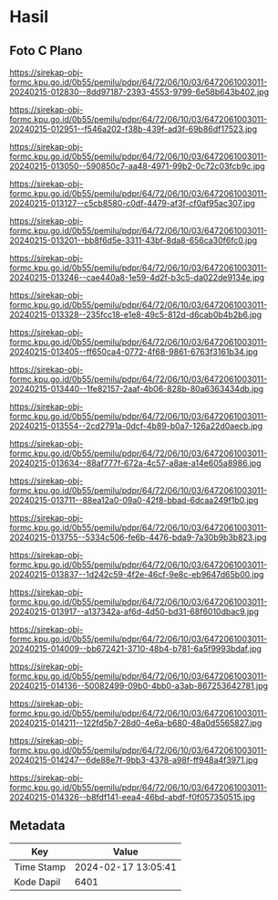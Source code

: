 # Hasil

## Foto C Plano

https://sirekap-obj-formc.kpu.go.id/0b55/pemilu/pdpr/64/72/06/10/03/6472061003011-20240215-012830--8dd97187-2393-4553-9799-6e58b643b402.jpg

https://sirekap-obj-formc.kpu.go.id/0b55/pemilu/pdpr/64/72/06/10/03/6472061003011-20240215-012951--f546a202-f38b-439f-ad3f-69b86df17523.jpg

https://sirekap-obj-formc.kpu.go.id/0b55/pemilu/pdpr/64/72/06/10/03/6472061003011-20240215-013050--590850c7-aa48-4971-99b2-0c72c03fcb9c.jpg

https://sirekap-obj-formc.kpu.go.id/0b55/pemilu/pdpr/64/72/06/10/03/6472061003011-20240215-013127--c5cb8580-c0df-4479-af3f-cf0af95ac307.jpg

https://sirekap-obj-formc.kpu.go.id/0b55/pemilu/pdpr/64/72/06/10/03/6472061003011-20240215-013201--bb8f6d5e-3311-43bf-8da8-656ca30f6fc0.jpg

https://sirekap-obj-formc.kpu.go.id/0b55/pemilu/pdpr/64/72/06/10/03/6472061003011-20240215-013246--cae440a8-1e59-4d2f-b3c5-da022de9134e.jpg

https://sirekap-obj-formc.kpu.go.id/0b55/pemilu/pdpr/64/72/06/10/03/6472061003011-20240215-013328--235fcc18-e1e8-49c5-812d-d6cab0b4b2b6.jpg

https://sirekap-obj-formc.kpu.go.id/0b55/pemilu/pdpr/64/72/06/10/03/6472061003011-20240215-013405--ff650ca4-0772-4f68-9861-6763f3161b34.jpg

https://sirekap-obj-formc.kpu.go.id/0b55/pemilu/pdpr/64/72/06/10/03/6472061003011-20240215-013440--1fe82157-2aaf-4b06-828b-80a6363434db.jpg

https://sirekap-obj-formc.kpu.go.id/0b55/pemilu/pdpr/64/72/06/10/03/6472061003011-20240215-013554--2cd2791a-0dcf-4b89-b0a7-126a22d0aecb.jpg

https://sirekap-obj-formc.kpu.go.id/0b55/pemilu/pdpr/64/72/06/10/03/6472061003011-20240215-013634--88af777f-672a-4c57-a8ae-a14e605a8986.jpg

https://sirekap-obj-formc.kpu.go.id/0b55/pemilu/pdpr/64/72/06/10/03/6472061003011-20240215-013711--88ea12a0-09a0-42f8-bbad-6dcaa249f1b0.jpg

https://sirekap-obj-formc.kpu.go.id/0b55/pemilu/pdpr/64/72/06/10/03/6472061003011-20240215-013755--5334c506-fe6b-4476-bda9-7a30b9b3b823.jpg

https://sirekap-obj-formc.kpu.go.id/0b55/pemilu/pdpr/64/72/06/10/03/6472061003011-20240215-013837--1d242c59-4f2e-46cf-9e8c-eb9647d65b00.jpg

https://sirekap-obj-formc.kpu.go.id/0b55/pemilu/pdpr/64/72/06/10/03/6472061003011-20240215-013917--a137342a-af6d-4d50-bd31-68f6010dbac9.jpg

https://sirekap-obj-formc.kpu.go.id/0b55/pemilu/pdpr/64/72/06/10/03/6472061003011-20240215-014009--bb672421-3710-48b4-b781-6a5f9993bdaf.jpg

https://sirekap-obj-formc.kpu.go.id/0b55/pemilu/pdpr/64/72/06/10/03/6472061003011-20240215-014136--50082499-09b0-4bb0-a3ab-867253642781.jpg

https://sirekap-obj-formc.kpu.go.id/0b55/pemilu/pdpr/64/72/06/10/03/6472061003011-20240215-014211--122fd5b7-28d0-4e6a-b680-48a0d5565827.jpg

https://sirekap-obj-formc.kpu.go.id/0b55/pemilu/pdpr/64/72/06/10/03/6472061003011-20240215-014247--6de88e7f-9bb3-4378-a98f-ff948a4f3971.jpg

https://sirekap-obj-formc.kpu.go.id/0b55/pemilu/pdpr/64/72/06/10/03/6472061003011-20240215-014326--b8fdf141-eea4-46bd-abdf-f0f057350515.jpg


## Metadata

| Key        | Value               |
| ---------- | ------------------- |
| Time Stamp | 2024-02-17 13:05:41 |
| Kode Dapil | 6401                |



